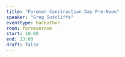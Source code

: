 ```yaml
---
title: "Foreman Construction Day Pre-Noon"
speaker: "Greg Sutcliffe"
eventtype: hackathon
room: foremanroom
start: 10:00
end: 13:00
draft: false
---
```

